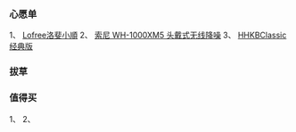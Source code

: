 ### 心愿单

1、 [Lofree洛斐小順](https://item.jd.com/10093011812633.html)
2、 [索尼 WH-1000XM5 头戴式无线降噪](https://item.jd.com/100142816814.html)
3、 [HHKBClassic经典版](https://item.jd.com/62603602529.html)

### 拔草



### 值得买
1、 
2、 